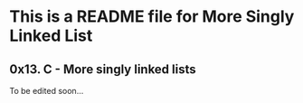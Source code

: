# This is a README file for More Singly Linked List

## 0x13. C - More singly linked lists

To be edited soon...
